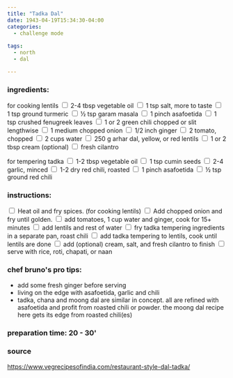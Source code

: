 ```yaml
---
title: "Tadka Dal"
date: 1943-04-19T15:34:30-04:00
categories:
  - challenge mode
  
tags:
  - north
  - dal

---
```


### ingredients:

for cooking lentils
<input type="checkbox"> 2-4 tbsp vegetable oil
<input type="checkbox"> 1 tsp salt, more to taste
<input type="checkbox"> 1 tsp ground turmeric
<input type="checkbox"> ½ tsp garam masala
<input type="checkbox"> 1 pinch asafoetida 
<input type="checkbox"> 1 tsp crushed fenugreek leaves
<input type="checkbox"> 1 or 2 green chili chopped or slit lengthwise
<input type="checkbox"> 1 medium  chopped onion
<input type="checkbox"> 1/2 inch ginger
<input type="checkbox"> 2 tomato, chopped
<input type="checkbox"> 2 cups water
<input type="checkbox"> 250 g arhar dal, yellow, or red lentils
<input type="checkbox"> 1 or 2 tbsp cream (optional)
<input type="checkbox"> fresh cilantro

for tempering tadka
<input type="checkbox"> 1-2 tbsp vegetable oil
<input type="checkbox"> 1 tsp cumin seeds
<input type="checkbox"> 2-4 garlic, minced
<input type="checkbox"> 1-2 dry red chili, roasted
<input type="checkbox"> 1 pinch asafoetida
<input type="checkbox"> ½ tsp ground red chili

### instructions:
<input type="checkbox"> Heat oil and fry spices. (for cooking lentils)
<input type="checkbox"> Add chopped onion and fry until golden.
<input type="checkbox"> add tomatoes, 1 cup water and ginger, cook for 15+ minutes
<input type="checkbox"> add lentils and rest of water
<input type="checkbox"> fry tadka tempering ingredients in a separate pan, roast chili
<input type="checkbox"> add tadka tempering to lentils, cook until lentils are  done
<input type="checkbox"> add (optional) cream, salt, and fresh cilantro to finish
<input type="checkbox"> serve with rice, roti, chapati, or naan

### chef bruno's pro tips:

- add some fresh ginger before serving
- living on the edge with asafoetida, garlic and chili
- tadka, chana and moong dal are similar in concept. all are refined with asafoetida and profit from roasted chili or powder. the moong dal recipe here gets its edge from roasted chili(es)


### preparation time: 20 - 30'

### source

<a href="https://www.vegrecipesofindia.com/restaurant-style-dal-tadka/" target="_blank" >https://www.vegrecipesofindia.com/restaurant-style-dal-tadka/</a>

